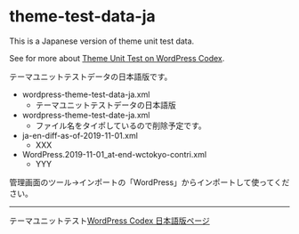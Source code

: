 theme-test-data-ja
==================

This is a Japanese version of theme unit test data.

See for more about [Theme Unit Test on WordPress Codex](https://codex.wordpress.org/Theme_Unit_Test).

テーマユニットテストデータの日本語版です。

- wordpress-theme-test-data-ja.xml
  - テーマユニットテストデータの日本語版
- wordpress-theme-test-date-ja.xml
  - ファイル名をタイポしているので削除予定です。
- ja-en-diff-as-of-2019-11-01.xml
  - XXX
- WordPress.2019-11-01_at-end-wctokyo-contri.xml
  - YYY
  
管理画面のツール->インポートの「WordPress」からインポートして使ってください。

***

テーマユニットテスト[WordPress Codex 日本語版ページ](http://wpdocs.osdn.jp/%E3%83%86%E3%83%BC%E3%83%9E%E3%83%A6%E3%83%8B%E3%83%83%E3%83%88%E3%83%86%E3%82%B9%E3%83%88)
